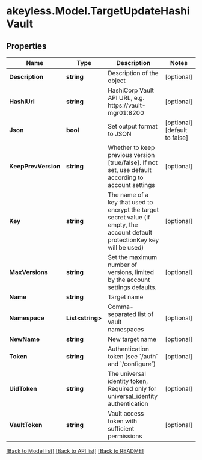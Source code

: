# akeyless.Model.TargetUpdateHashiVault

## Properties

Name | Type | Description | Notes
------------ | ------------- | ------------- | -------------
**Description** | **string** | Description of the object | [optional] 
**HashiUrl** | **string** | HashiCorp Vault API URL, e.g. https://vault-mgr01:8200 | [optional] 
**Json** | **bool** | Set output format to JSON | [optional] [default to false]
**KeepPrevVersion** | **string** | Whether to keep previous version [true/false]. If not set, use default according to account settings | [optional] 
**Key** | **string** | The name of a key that used to encrypt the target secret value (if empty, the account default protectionKey key will be used) | [optional] 
**MaxVersions** | **string** | Set the maximum number of versions, limited by the account settings defaults. | [optional] 
**Name** | **string** | Target name | 
**Namespace** | **List&lt;string&gt;** | Comma-separated list of vault namespaces | [optional] 
**NewName** | **string** | New target name | [optional] 
**Token** | **string** | Authentication token (see &#x60;/auth&#x60; and &#x60;/configure&#x60;) | [optional] 
**UidToken** | **string** | The universal identity token, Required only for universal_identity authentication | [optional] 
**VaultToken** | **string** | Vault access token with sufficient permissions | [optional] 

[[Back to Model list]](../README.md#documentation-for-models) [[Back to API list]](../README.md#documentation-for-api-endpoints) [[Back to README]](../README.md)


